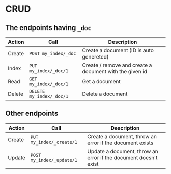 # CRUD

## The endpoints having `_doc`

Action | Call | Description
--- | --- | ---
Create | `POST my_index/_doc` | Create a document (ID is auto genereted)
Index | `PUT my_index/_doc/1` | Create / remove and create a document with the given id
Read |  `GET my_index/_doc/1` | Get a document
Delete | `DELETE my_index/_doc/1` | Delete a document

## Other endpoints

Action | Call | Description
--- | --- | ---
Create | `PUT my_index/_create/1` | Create a document, throw an error if the document exists
Update | `POST my_index/_update/1` | Update a document, throw an error if the document doesn't exist
